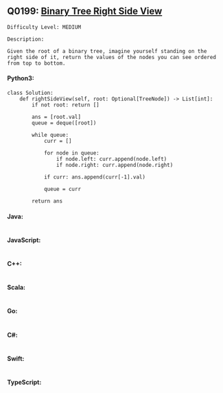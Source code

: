 ## Q0199: [Binary Tree Right Side View](https://leetcode.com/problems/binary-tree-right-side-view/)

```
Difficulty Level: MEDIUM
```

```
Description:

Given the root of a binary tree, imagine yourself standing on the right side of it, return the values of the nodes you can see ordered from top to bottom.
```

#### Python3:

```
class Solution:
    def rightSideView(self, root: Optional[TreeNode]) -> List[int]:
        if not root: return []

        ans = [root.val]
        queue = deque([root])

        while queue:
            curr = []

            for node in queue:
                if node.left: curr.append(node.left)
                if node.right: curr.append(node.right)

            if curr: ans.append(curr[-1].val)

            queue = curr

        return ans
```

#### Java:

```

```

#### JavaScript:

```

```

#### C++:

```

```

#### Scala:

```

```

#### Go:

```

```

#### C#:

```

```

#### Swift:

```

```

#### TypeScript:

```

```